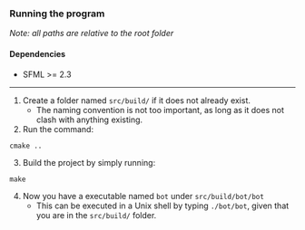 ### Running the program

*Note: all paths are relative to the root folder*

#### Dependencies

* SFML >= 2.3

------------------------------------------------------------------------------------------------------

1. Create a folder named `src/build/` if it does not already exist.
    - The naming convention is not too important, as long as it does not clash with anything existing.
2. Run the command:
```
cmake ..
```
3. Build the project by simply running:
```
make
```
4. Now you have a executable named `bot` under `src/build/bot/bot`
    - This can be executed in a Unix shell by typing `./bot/bot`, given that you are in the `src/build/` folder.
